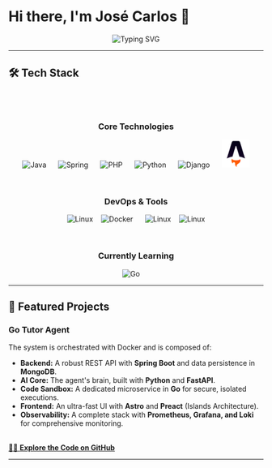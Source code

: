 # Hi there, I'm José Carlos 👋

<div align="center">
  <img src="https://readme-typing-svg.herokuapp.com?font=Roboto&weight=600&size=30&pause=1000&color=5EEAD4&center=true&vCenter=true&width=435&lines=Software+Developer" alt="Typing SVG" />
</div>

---

## 🛠️ Tech Stack
<br><br>
<div align="center">
  
### Core Technologies

<p align="center">
  <img src="https://cdn.jsdelivr.net/gh/devicons/devicon/icons/java/java-original.svg" alt="Java" width="55" height="55"/>
  &nbsp;&nbsp;&nbsp;&nbsp;
  <img src="https://cdn.jsdelivr.net/gh/devicons/devicon/icons/spring/spring-original.svg" alt="Spring" width="55" height="55"/>
  &nbsp;&nbsp;&nbsp;&nbsp;
  <img src="https://cdn.jsdelivr.net/gh/devicons/devicon/icons/php/php-original.svg" alt="PHP" width="55" height="55"/>
  &nbsp;&nbsp;&nbsp;&nbsp;
  <img src="https://cdn.jsdelivr.net/gh/devicons/devicon/icons/python/python-original.svg" alt="Python" width="55" height="55"/>
  &nbsp;&nbsp;&nbsp;&nbsp;
  <img src="https://cdn.jsdelivr.net/gh/devicons/devicon/icons/django/django-plain.svg" alt="Django" width="55" height="55"/>
  &nbsp;&nbsp;&nbsp;&nbsp;
<img src="https://raw.githubusercontent.com/devicons/devicon/master/icons/astro/astro-original.svg" width="55" height="55"/>

</p>

<br>

### DevOps & Tools
<p align="center">
  <img src="https://cdn.jsdelivr.net/gh/devicons/devicon/icons/prometheus/prometheus-original.svg" alt="Linux" width="55" height="55"/>
  &nbsp;&nbsp;
  <img src="https://cdn.jsdelivr.net/gh/devicons/devicon/icons/docker/docker-original.svg" alt="Docker" width="55" height="55"/>
  &nbsp;&nbsp;&nbsp;&nbsp;
  <img src="https://cdn.jsdelivr.net/gh/devicons/devicon/icons/linux/linux-original.svg" alt="Linux" width="55" height="55"/>
  &nbsp;&nbsp;
  <img src="https://cdn.jsdelivr.net/gh/devicons/devicon/icons/grafana/grafana-original.svg" alt="Linux" width="55" height="55"/>
</p>

<br>

### Currently Learning
<p align="center">
  <img src="https://cdn.jsdelivr.net/gh/devicons/devicon/icons/go/go-original.svg" alt="Go" width="55" height="55"/>
  &nbsp;&nbsp;&nbsp;&nbsp;

</p>
</div>


---


## 🌟 Featured Projects

### Go Tutor Agent

The system is orchestrated with Docker and is composed of:
- **Backend:** A robust REST API with **Spring Boot** and data persistence in **MongoDB**. <br>
- **AI Core:** The agent's brain, built with **Python** and **FastAPI**.<br>
- **Code Sandbox:** A dedicated microservice in **Go** for secure, isolated executions.<br>
- **Frontend:** An ultra-fast UI with **Astro** and **Preact** (Islands Architecture).<br>
- **Observability:** A complete stack with **Prometheus, Grafana, and Loki** for comprehensive monitoring.<br><br>

[👨‍💻 **Explore the Code on GitHub**](https://github.com/JosCarRub/go-tutor-agent-project)

---


